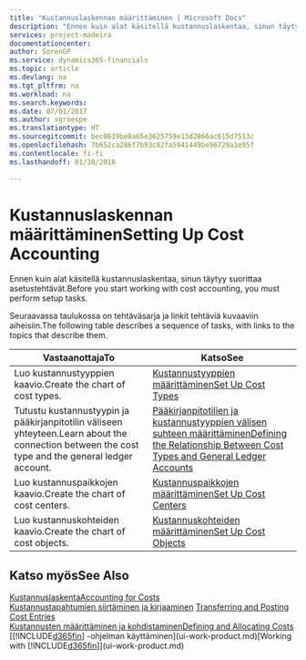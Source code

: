 ```yaml
---
title: "Kustannuslaskennan määrittäminen | Microsoft Docs"
description: "Ennen kuin alat käsitellä kustannuslaskentaa, sinun täytyy suorittaa asetustehtävät."
services: project-madeira
documentationcenter: 
author: SorenGP
ms.service: dynamics365-financials
ms.topic: article
ms.devlang: na
ms.tgt_pltfrm: na
ms.workload: na
ms.search.keywords: 
ms.date: 07/01/2017
ms.author: sgroespe
ms.translationtype: HT
ms.sourcegitcommit: bec0619be0a65e3625759e13d2866ac615d7513c
ms.openlocfilehash: 7b652ca286f7b93c82fa5941449be96729a1e95f
ms.contentlocale: fi-fi
ms.lasthandoff: 01/30/2018

---
```

# <a name="setting-up-cost-accounting"></a><span data-ttu-id="5afde-103">Kustannuslaskennan määrittäminen</span><span class="sxs-lookup"><span data-stu-id="5afde-103">Setting Up Cost Accounting</span></span>
<span data-ttu-id="5afde-104">Ennen kuin alat käsitellä kustannuslaskentaa, sinun täytyy suorittaa asetustehtävät.</span><span class="sxs-lookup"><span data-stu-id="5afde-104">Before you start working with cost accounting, you must perform setup tasks.</span></span>  

 <span data-ttu-id="5afde-105">Seuraavassa taulukossa on tehtäväsarja ja linkit tehtäviä kuvaaviin aiheisiin.</span><span class="sxs-lookup"><span data-stu-id="5afde-105">The following table describes a sequence of tasks, with links to the topics that describe them.</span></span>

|<span data-ttu-id="5afde-106">Vastaanottaja</span><span class="sxs-lookup"><span data-stu-id="5afde-106">To</span></span>|<span data-ttu-id="5afde-107">Katso</span><span class="sxs-lookup"><span data-stu-id="5afde-107">See</span></span>|  
|--------|---------|  
|<span data-ttu-id="5afde-108">Luo kustannustyyppien kaavio.</span><span class="sxs-lookup"><span data-stu-id="5afde-108">Create the chart of cost types.</span></span>|[<span data-ttu-id="5afde-109">Kustannustyyppien määrittäminen</span><span class="sxs-lookup"><span data-stu-id="5afde-109">Set Up Cost Types</span></span>](finance-how-to-set-up-cost-types.md)|  
|<span data-ttu-id="5afde-110">Tutustu kustannustyypin ja pääkirjanpitotilin väliseen yhteyteen.</span><span class="sxs-lookup"><span data-stu-id="5afde-110">Learn about the connection between the cost type and the general ledger account.</span></span>|[<span data-ttu-id="5afde-111">Pääkirjanpitotilien ja kustannustyyppien välisen suhteen määrittäminen</span><span class="sxs-lookup"><span data-stu-id="5afde-111">Defining the Relationship Between Cost Types and General Ledger Accounts</span></span>](finance-defining-the-relationship-between-cost-types-and-general-ledger-accounts.md)|  
|<span data-ttu-id="5afde-112">Luo kustannuspaikkojen kaavio.</span><span class="sxs-lookup"><span data-stu-id="5afde-112">Create the chart of cost centers.</span></span>|[<span data-ttu-id="5afde-113">Kustannuspaikkojen määrittäminen</span><span class="sxs-lookup"><span data-stu-id="5afde-113">Set Up Cost Centers</span></span>](finance-how-to-set-up-cost-centers.md)|  
|<span data-ttu-id="5afde-114">Luo kustannuskohteiden kaavio.</span><span class="sxs-lookup"><span data-stu-id="5afde-114">Create the chart of cost objects.</span></span>|[<span data-ttu-id="5afde-115">Kustannuskohteiden määrittäminen</span><span class="sxs-lookup"><span data-stu-id="5afde-115">Set Up Cost Objects</span></span>](finance-how-to-set-up-cost-objects.md)|  

## <a name="see-also"></a><span data-ttu-id="5afde-116">Katso myös</span><span class="sxs-lookup"><span data-stu-id="5afde-116">See Also</span></span>  
[<span data-ttu-id="5afde-117">Kustannuslaskenta</span><span class="sxs-lookup"><span data-stu-id="5afde-117">Accounting for Costs</span></span>](finance-manage-cost-accounting.md)  
<span data-ttu-id="5afde-118">[Kustannustapahtumien siirtäminen ja kirjaaminen](finance-transfer-and-post-cost-entries.md) </span><span class="sxs-lookup"><span data-stu-id="5afde-118">[Transferring and Posting Cost Entries](finance-transfer-and-post-cost-entries.md) </span></span>  
[<span data-ttu-id="5afde-119">Kustannusten määrittäminen ja kohdistaminen</span><span class="sxs-lookup"><span data-stu-id="5afde-119">Defining and Allocating Costs</span></span>](finance-define-and-allocate-costs.md)  
<span data-ttu-id="5afde-120">[[!INCLUDE[d365fin](includes/d365fin_md.md)] -ohjelman käyttäminen](ui-work-product.md)</span><span class="sxs-lookup"><span data-stu-id="5afde-120">[Working with [!INCLUDE[d365fin](includes/d365fin_md.md)]](ui-work-product.md)</span></span>

